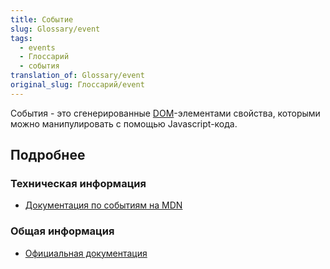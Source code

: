 ```yaml
---
title: Событие
slug: Glossary/event
tags:
  - events
  - Глоссарий
  - события
translation_of: Glossary/event
original_slug: Глоссарий/event
---
```

События - это сгенерированные [DOM](/ru/docs/Glossary/DOM)-элементами свойства, которыми можно манипулировать с помощью Javascript-кода.

## Подробнее

### Техническая информация

- [Документация по событиям на MDN](/ru/docs/Web/API/Event)

### Общая информация

- [Официальная документация](https://www.w3.org/TR/DOM-Level-2-Events/events.html)
